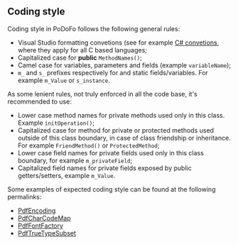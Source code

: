 ## Coding style

Coding style in PoDoFo follows the following general rules:
- Visual Studio formatting convetions (see for example [C# convetions](https://docs.microsoft.com/en-us/dotnet/csharp/fundamentals/coding-style/coding-conventions), where they apply for all C based languages;
- Capitalized case for **public** ```MethodNames()```;
- Camel case for variables, parameters and fields (example ```variableName```);
- ```m_``` and ```s_``` prefixes respectively for and static fields/variables. For example ```m_Value``` or ```s_instance```.

As some lenient rules, not truly enforced in all the code base, it's recommended to use:

- Lower case method names for private methods used only in this class. Example ```initOperation()```;
- Capitalized case for method for private or protected methods used outside of this class boundary, in case of class friendship or inheritance. For example ```FriendMethod()``` or ```ProtectedMethod```;
- Lower case field names for private fields used only in this class boundary, for example ```m_privateField```;
- Capitalized field names for private fields exposed by public getters/setters, example ```m_Value```.

Some examples of expected coding style can be found at the following permalinks:

- [PdfEncoding](https://github.com/pdfmm/pdfmm/blob/588ee42ca16e0996c73a7d7887d189672ae4cc18/src/pdfmm/base/PdfEncoding.cpp)
- [PdfCharCodeMap](https://github.com/pdfmm/pdfmm/blob/588ee42ca16e0996c73a7d7887d189672ae4cc18/src/pdfmm/base/PdfCharCodeMap.cpp)
- [PdfFontFactory](https://github.com/pdfmm/pdfmm/blob/588ee42ca16e0996c73a7d7887d189672ae4cc18/src/pdfmm/base/PdfFontFactory.cpp)
- [PdfTrueTypeSubset](https://github.com/pdfmm/pdfmm/blob/588ee42ca16e0996c73a7d7887d189672ae4cc18/src/pdfmm/base/PdfFontTrueTypeSubset.cpp)